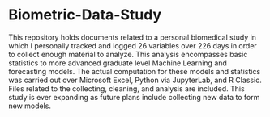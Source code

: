 # Biometric-Data-Study
This repository holds documents related to a personal biomedical study in which I personally tracked and logged 26 variables over 226 days in order to collect enough material to analyze. This analysis encompasses basic statistics to more advanced graduate level Machine Learning and forecasting models. The actual computation for these models and statistics was carried out over Microsoft Excel, Python via JupyterLab, and R Classic. Files related to the collecting, cleaning, and analysis are included. This study is ever expanding as future plans include collecting new data to form new models. 
